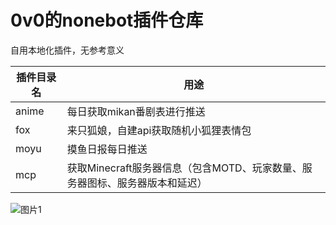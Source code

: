 # 0v0的nonebot插件仓库
自用本地化插件，无参考意义

| 插件目录名 |用途  |
| --- | --- |
|anime  |每日获取mikan番剧表进行推送  |
|fox  |来只狐娘，自建api获取随机小狐狸表情包  |
|moyu  |摸鱼日报每日推送  |
|mcp  |获取Minecraft服务器信息（包含MOTD、玩家数量、服务器图标、服务器版本和延迟）  |

![图片1](http://www.adorable0v0.top/kdl.jpg)

